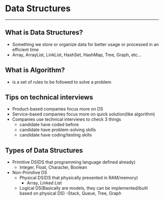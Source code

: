 # Data Structures
---
## What is Data Structures?
- Something we store or organize data for better usage or processed in an efficient time
- Array, ArrayList, LinkList, HashSet, HashMap, Tree, Graph, etc...

## What is Algorithm?
- is a set of rules to be followed to solve a problem

## Tips on technical interviews
- Product-based companies focus more on DS
- Service-based companies focus more on quick solution(like algorithm)
- Companies use technical interviews to check 3 things
  - candidate have coded before
  - candidate have problem-solving skills
  - candidate have coding/testing skills

## Types of Data Structures
- Primitive DS(DS that programming language defined already)
  - Integer, Float, Character, Boolean
- Non-Primitive DS
  - Physical DS(DS that physically presented in RAM/memory)
    - Array, Linked List
  - Logical DS(Basically are models, they can be implemented/built based on physical DS)
    -Stack, Queue, Tree, Graph
    

